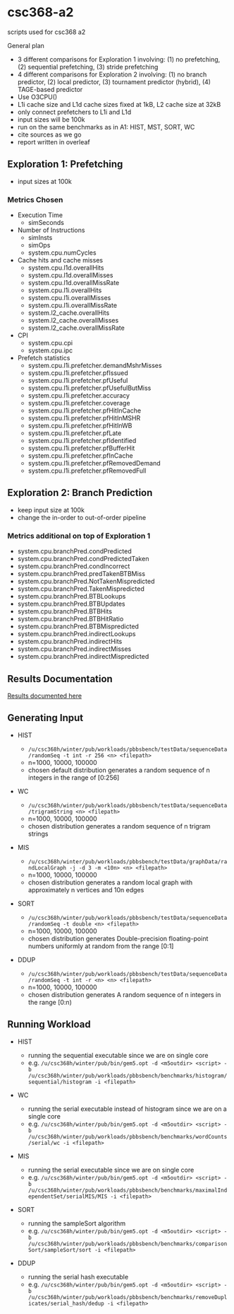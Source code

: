 # csc368-a2
scripts used for csc368 a2

General plan
- 3 different comparisons for Exploration 1 involving: (1) no prefetching, (2) sequential prefetching, (3) stride prefetching
- 4 different comparisons for Exploration 2 involving: (1) no branch predictor, (2) local predictor, (3) tournament predictor (hybrid), (4) TAGE-based predictor
- Use O3CPU()
- L1i cache size and L1d cache sizes fixed at 1kB, L2 cache size at 32kB
- only connect prefetchers to L1i and L1d
- input sizes will be 100k
- run on the same benchmarks as in A1: HIST, MST, SORT, WC
- cite sources as we go
- report written in overleaf

## Exploration 1: Prefetching
- input sizes at 100k

### Metrics Chosen
- Execution Time
  - simSeconds
- Number of Instructions
  - simInsts
  - simOps
  - system.cpu.numCycles 
- Cache hits and cache misses
  - system.cpu.l1d.overallHits
  - system.cpu.l1d.overallMisses
  - system.cpu.l1d.overallMissRate
  - system.cpu.l1i.overallHits
  - system.cpu.l1i.overallMisses
  - system.cpu.l1i.overallMissRate
  - system.l2_cache.overallHits
  - system.l2_cache.overallMisses
  - system.l2_cache.overallMissRate
- CPI
  - system.cpu.cpi
  - system.cpu.ipc
- Prefetch statistics
  - system.cpu.l1i.prefetcher.demandMshrMisses
  - system.cpu.l1i.prefetcher.pfIssued
  - system.cpu.l1i.prefetcher.pfUseful
  - system.cpu.l1i.prefetcher.pfUsefulButMiss
  - system.cpu.l1i.prefetcher.accuracy
  - system.cpu.l1i.prefetcher.coverage
  - system.cpu.l1i.prefetcher.pfHitInCache
  - system.cpu.l1i.prefetcher.pfHitInMSHR
  - system.cpu.l1i.prefetcher.pfHitInWB
  - system.cpu.l1i.prefetcher.pfLate
  - system.cpu.l1i.prefetcher.pfIdentified
  - system.cpu.l1i.prefetcher.pfBufferHit
  - system.cpu.l1i.prefetcher.pfInCache
  - system.cpu.l1i.prefetcher.pfRemovedDemand
  - system.cpu.l1i.prefetcher.pfRemovedFull

## Exploration 2: Branch Prediction
- keep input size at 100k
- change the in-order to out-of-order pipeline

### Metrics additional on top of Exploration 1

  -  system.cpu.branchPred.condPredicted
 -   system.cpu.branchPred.condPredictedTaken
 -   system.cpu.branchPred.condIncorrect
 -   system.cpu.branchPred.predTakenBTBMiss
 -   system.cpu.branchPred.NotTakenMispredicted
 -   system.cpu.branchPred.TakenMispredicted
 -   system.cpu.branchPred.BTBLookups
 -   system.cpu.branchPred.BTBUpdates
 -   system.cpu.branchPred.BTBHits
 -   system.cpu.branchPred.BTBHitRatio
 -   system.cpu.branchPred.BTBMispredicted
 -   system.cpu.branchPred.indirectLookups
 -   system.cpu.branchPred.indirectHits
 -   system.cpu.branchPred.indirectMisses
 -   system.cpu.branchPred.indirectMispredicted

## Results Documentation
[Results documented here](https://docs.google.com/spreadsheets/d/11sUWbIu4pkXwjldWd1vx3iH6u1-qus7tdTPZ7A8h19s/edit?gid=0#gid=0 
)

## Generating Input
- HIST
  - `/u/csc368h/winter/pub/workloads/pbbsbench/testData/sequenceData/randomSeq -t int -r 256 <n> <filepath>`
  - n=1000, 10000, 100000
  - chosen default distribution generates a random sequence of n integers in the range of [0:256]

- WC
  - `/u/csc368h/winter/pub/workloads/pbbsbench/testData/sequenceData/trigramString <n> <filepath>`
  - n=1000, 10000, 100000
  - chosen distribution generates a random sequence of n trigram strings

- MIS
  - `/u/csc368h/winter/pub/workloads/pbbsbench/testData/graphData/randLocalGraph -j -d 3 -m <10n> <n> <filepath>`
  - n=1000, 10000, 100000
  - chosen distribution generates a random local graph with approximately n vertices and 10n edges

- SORT
  - `/u/csc368h/winter/pub/workloads/pbbsbench/testData/sequenceData/randomSeq -t double <n> <filepath>`
  - n=1000, 10000, 100000
  - chosen distribution generates Double-precision floating-point numbers uniformly at random from the range [0:1]

- DDUP
  - `/u/csc368h/winter/pub/workloads/pbbsbench/testData/sequenceData/randomSeq -t int -r <n> <n> <filepath>`
  - n=1000, 10000, 100000
  - chosen distribution generates A random sequence of n integers in the range [0:n)
    
## Running Workload
- HIST
  - running the sequential executable since we are on single core
  - e.g. `/u/csc368h/winter/pub/bin/gem5.opt -d <m5outdir> <script> -b /u/csc368h/winter/pub/workloads/pbbsbench/benchmarks/histogram/sequential/histogram -i <filepath>`
- WC
  - running the serial executable instead of histogram since we are on a single core
  - e.g. `/u/csc368h/winter/pub/bin/gem5.opt -d <m5outdir> <script> -b /u/csc368h/winter/pub/workloads/pbbsbench/benchmarks/wordCounts/serial/wc -i <filepath>`

- MIS
  - running the serial executable since we are on single core
  - e.g. `/u/csc368h/winter/pub/bin/gem5.opt -d <m5outdir> <script> -b /u/csc368h/winter/pub/workloads/pbbsbench/benchmarks/maximalIndependentSet/serialMIS/MIS -i <filepath>`

- SORT
  -  running the sampleSort algorithm
  - e.g. `/u/csc368h/winter/pub/bin/gem5.opt -d <m5outdir> <script> -b /u/csc368h/winter/pub/workloads/pbbsbench/benchmarks/comparisonSort/sampleSort/sort -i <filepath>`

- DDUP
  - running the serial hash executable
  - e.g. `/u/csc368h/winter/pub/bin/gem5.opt -d <m5outdir> <script> -b /u/csc368h/winter/pub/workloads/pbbsbench/benchmarks/removeDuplicates/serial_hash/dedup -i <filepath>`
